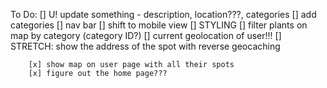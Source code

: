 To Do: 
    [] U! update something - description, location???, categories
    [] add categories
    [] nav bar 
    [] shift to mobile view
    [] STYLING 
    [] filter plants on map by category (category ID?)
    [] current geolocation of user!!! 
    [] STRETCH: show the address of the spot with reverse geocaching 


        [x] show map on user page with all their spots     
        [x] figure out the home page??? 


